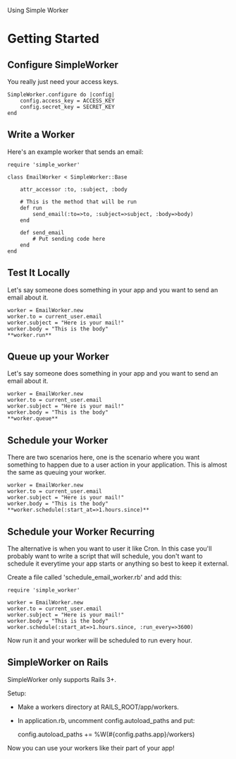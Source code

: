 Using Simple Worker

Getting Started
===============

Configure SimpleWorker
----------------------

You really just need your access keys.

    SimpleWorker.configure do |config|
        config.access_key = ACCESS_KEY
        config.secret_key = SECRET_KEY
    end

Write a Worker
--------------

Here's an example worker that sends an email:

    require 'simple_worker'

    class EmailWorker < SimpleWorker::Base

        attr_accessor :to, :subject, :body

        # This is the method that will be run
        def run
            send_email(:to=>to, :subject=>subject, :body=>body)
        end

        def send_email
            # Put sending code here
        end
    end

Test It Locally
---------------

Let's say someone does something in your app and you want to send an email about it.

    worker = EmailWorker.new
    worker.to = current_user.email
    worker.subject = "Here is your mail!"
    worker.body = "This is the body"
    **worker.run**

Queue up your Worker
--------------------

Let's say someone does something in your app and you want to send an email about it.

    worker = EmailWorker.new
    worker.to = current_user.email
    worker.subject = "Here is your mail!"
    worker.body = "This is the body"
    **worker.queue**

Schedule your Worker
--------------------

There are two scenarios here, one is the scenario where you want something to happen due to a user
action in your application. This is almost the same as queuing your worker.

    worker = EmailWorker.new
    worker.to = current_user.email
    worker.subject = "Here is your mail!"
    worker.body = "This is the body"
    **worker.schedule(:start_at=>1.hours.since)**



Schedule your Worker Recurring
------------------------------

The alternative is when you want to user it like Cron. In this case you'll probably
want to write a script that will schedule, you don't want to schedule it everytime your
app starts or anything so best to keep it external.

Create a file called 'schedule_email_worker.rb' and add this:

    require 'simple_worker'

    worker = EmailWorker.new
    worker.to = current_user.email
    worker.subject = "Here is your mail!"
    worker.body = "This is the body"
    worker.schedule(:start_at=>1.hours.since, :run_every=>3600)

Now run it and your worker will be scheduled to run every hour.

SimpleWorker on Rails
---------------------

SimpleWorker only supports Rails 3+.

Setup:

- Make a workers directory at RAILS_ROOT/app/workers.
- In application.rb, uncomment config.autoload_paths and put:

    config.autoload_paths += %W(#{config.paths.app}/workers)

Now you can use your workers like their part of your app!

